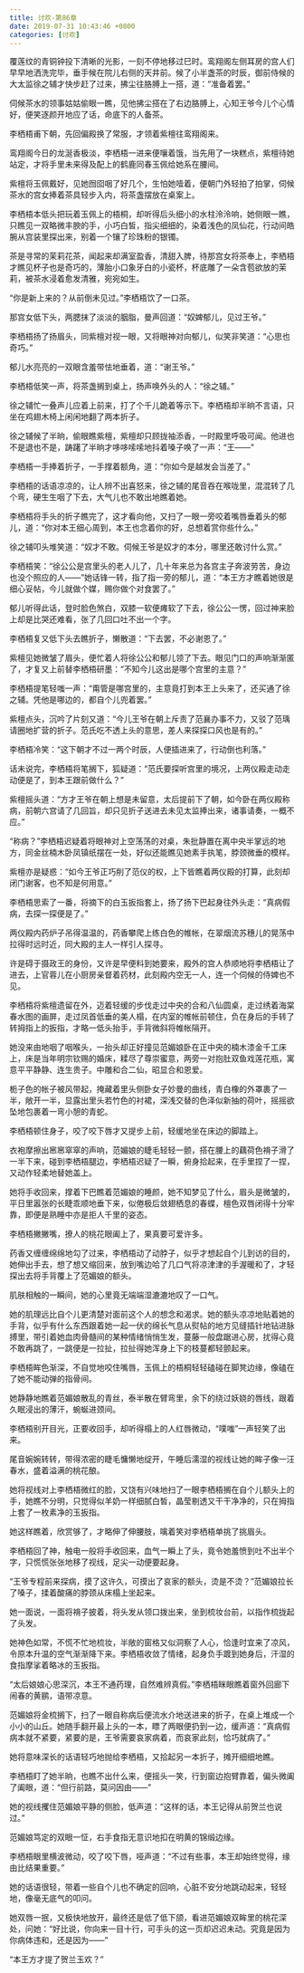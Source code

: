 ```yaml
---
title: 讨欢-第86章
date: 2019-07-31 10:43:46 +0800
categories: [讨欢]
---
```


覆莲纹的青铜钟投下清晰的光影，一刻不停地移过巳时。鸾翔阁左侧耳房的宫人们早早地洒洗完毕，垂手候在院儿右侧的天井前。候了小半盏茶的时辰，御前侍候的大太监徐之辅才快步赶了过来，拂尘往胳膊上一搭，道：“准备着罢。”

伺候茶水的领事姑姑偷眼一瞧，见他拂尘搭在了右边胳膊上，心知王爷今儿个心情好，便笑逐颜开地应了话，命底下的人备茶。

李栖梧甫下朝，先回偏殿换了常服，才领着紫檀往鸾翔阁来。

鸾翔阁今日的龙涎香极淡，李栖梧一进来便嚷着饿，当先用了一块糕点，紫檀待她站定，才将手里未来得及配上的鹤鹿同春玉佩给她系在腰间。

紫檀将玉佩戴好，见她囫囵咽了好几个，生怕她噎着，便朝门外轻拍了拍掌，伺候茶水的宫女捧着茶具轻步入内，将茶盏摆放在桌案上。

李栖梧本低头把玩着玉佩上的梧桐，却听得后头细小的水柱泠泠响，她侧眼一瞧，只瞧见一双略微丰腴的手，小巧白皙，指尖细细的，染着浅色的凤仙花，行动间皓腕从宫装里探出来，别着一个镶了珍珠粉的银镯。

茶是寻常的茉莉花茶，闻起来却满室盈香，清甜入脾，待那宫女将茶奉上，李栖梧才瞧见杯子也是奇巧的，薄胎小口象牙白的小瓷杯，杯底雕了一朵含苞欲放的茉莉，被茶水浸着愈发清雅，宛宛如生。

“你是新上来的？从前倒未见过。”李栖梧饮了一口茶。

那宫女低下头，两腮抹了淡淡的胭脂，曼声回道：“奴婢郁儿，见过王爷。”

李栖梧扬了扬眉头，同紫檀对视一眼，又将眼神对向郁儿，似笑非笑道：“心思也奇巧。”

郁儿水亮亮的一双眼含羞带怯地垂着，道：“谢王爷。”

李栖梧低笑一声，将茶盏搁到桌上，扬声唤外头的人：“徐之辅。”

徐之辅忙一叠声儿应着上前来，打了个千儿跪着等示下。李栖梧却半晌不言语，只坐在鸡翅木椅上闲闲地翻了两本折子。

徐之辅候了半晌，偷眼瞧紫檀，紫檀却只顾拢袖添香，一时殿里呼吸可闻。他进也不是退也不是，踌躇了半晌才哆哆嗦嗦地抖着嗓子唤了一声：“王——”

李栖梧一手捧着折子，一手撑着额角，道：“你如今是越发会当差了。”

李栖梧的话语凉凉的，让人辨不出喜怒来，徐之辅的尾音吞在喉咙里，混混转了几个弯，硬生生咽了下去，大气儿也不敢出地瞧着她。

李栖梧将手头的折子瞧完了，这才看向他，又扫了一眼一旁咬着嘴唇垂着头的郁儿，道：“你对本王细心周到，本王也念着你的好，总想着赏你些什么。”

徐之辅叩头堆笑道：“奴才不敢。伺候王爷是奴才的本分，哪里还敢讨什么赏。”

李栖梧笑：“徐公公是宫里头的老人儿了，几十年来总为各宫主子奔波劳苦，身边也没个照应的人——”她话锋一转，指了指一旁的郁儿，道：“本王方才瞧着她很是细心妥帖，今儿就做个媒，赐你做个对食罢了。”

郁儿听得此话，登时脸色煞白，双膝一软便瘫软了下去，徐公公一愣，回过神来脸上却是比哭还难看，张了几回口吐不出一个字。

李栖梧复又低下头去瞧折子，懒散道：“下去罢，不必谢恩了。”

紫檀见她微皱了眉头，便忙着人将徐公公和郁儿领了下去。眼见门口的声响渐渐匿了，才复又上前替李栖梧研墨：“不知今儿这出是哪个宫里的主意？”

李栖梧提笔轻嗤一声：“甭管是哪宫里的，主意竟打到本王上头来了，还买通了徐之辅。凭他是哪边的，都自个儿兜着罢。”

紫檀点头，沉吟了片刻又道：“今儿王爷在朝上斥责了范襄办事不力，又驳了范瑀请圈地扩营的折子。范氏吃不透上头的意思，差人来探探口风也是有的。”

李栖梧冷笑：“这下朝才不过一两个时辰，人便插进来了，行动倒也利落。”

话未说完，李栖梧将笔搁下，狐疑道：“范氏要探听宫里的境况，上两仪殿走动走动便是了，到本王跟前做什么？”

紫檀摇头道：“方才王爷在朝上想是未留意，太后提前下了朝，如今卧在两仪殿称病，前朝六宫请了几回旨，却只见折子送进去未见太监捧出来，诸事请奏，一概不应。”

“称病？”李栖梧迟疑着将眼神对上空荡荡的对桌，朱批静置在离中央半掌远的地方，同金丝楠木卧凤镇纸摆在一处，好似还能瞧见她素手执笔，脖颈微垂的模样。

紫檀亦是疑惑：“如今王爷正巧削了范仪的权，上下皆瞧着两仪殿的打算，此刻却闭门谢客，也不知是何用意。”

李栖梧思索了一番，将摘下的白玉扳指套上，扬了扬下巴起身往外头走：“真病假病，去探一探便是了。”

两仪殿内药炉子吊得温温的，药香攀爬上练白色的帷帐，在翠烟流苏穗儿的晃荡中拉得时远时近，同大殿的主人一样引人探寻。

许是碍于摄政王的身份，又许是早便料到她要来，殿外的宫人恭顺地将李栖梧让了进去，上官蓉儿在小厨房亲督着药材，此刻殿内空无一人，连一个伺候的侍婢也不见。

李栖梧将紫檀遗留在外，迈着轻缓的步伐走过中央的合和八仙圆桌，走过绣着海棠春水图的画屏，走过凤首低垂的美人榻，在内室的帷帐前顿住，负在身后的手转了转拇指上的扳指，才略一低头抬手，手背微斜将帷帐隔开。

她没来由地咽了咽喉头，一抬头却正好撞见范媚娘卧在正中央的楠木漆金千工床上，床是当年明宗钦赐的婚床，糅尽了尊崇蜜意，两旁一对抱肚双鱼戏莲花瓶，寓意平平静静、连生贵子。中雕和合二仙，昭显合和恩爱。

栀子色的帐子被风带起，掩藏着里头侧卧女子妙曼的曲线，青白橡的外罩裹了一半，敞开一半，显露出里头若竹色的衬裙，深浅交替的色泽似新抽的荷叶，摇摇欲坠地包裹着一弯小憩的青蛇。

李栖梧顿住身子，咬了咬下唇才又提步上前，轻缓地坐在床边的脚踏上。

衣袍摩擦出窸窸窣窣的声响，范媚娘的睫毛轻轻一颤，搭在腰上的藕荷色褙子滑了一半下来，碰到李栖梧腿边，李栖梧迟疑了一瞬，俯身拾起来，在手里捏了一捏，又动作轻柔地替她盖上。

她将手收回来，撑着下巴瞧着范媚娘的睡颜，她不知梦见了什么，眉头是微皱的，平日里嚣张的长睫乖顺地垂下来，似倦极后敛翅栖息的春蝶，檀色双唇闭得十分牢靠，即便是熟睡中亦是拒人千里的姿态。

李栖梧撇撇嘴，撩人的桃花眼阖上了，果真要可爱许多。

药香又缠缠绵绵地勾了过来，李栖梧动了动脖子，似乎才想起自个儿到访的目的，她伸出手去，想了想又缩回来，放到嘴边哈了几口气将凉津津的手渥暖和了，才轻探出去将手背覆上了范媚娘的额头。

肌肤相触的一瞬间，她的心里竟无端端湿漉漉地叹了一口气。

她的肌理远比自个儿更清楚对面前这个人的想念和渴求。她的额头凉凉地贴着她的手背，似乎有什么东西跟着她一起一伏的绵长气息从熨帖的地方见缝插针地钻进脉搏里，带引着她血肉骨髓间的某种情绪悄悄生发，蔓藤一般盘踞进心房，扰得心竟不敢再跳了，一跳便是一拉扯，拉扯得她浑身上下的枝蔓都轻颤起来。

李栖梧眸色渐深，不自觉地咬住嘴唇，玉佩上的梧桐轻轻磕碰在脚凳边缘，像磕在了她不能动弹的指骨间。

她静静地瞧着范媚娘散乱的青丝，泰半散在臂弯里，余下的绕过妖娆的唇线，跟着久眠浸出的薄汗，蜿蜒进颈间。

李栖梧别开目光，正要收回手，却听得榻上的人红唇微动，“噗嗤”一声轻笑了出来。

尾音婉婉转转，带得浓密的睫毛慵懒地绽开，午睡后濡湿的视线让她的眸子像一汪春水，盛着溢满的桃花酿。

她将视线对上李栖梧微红的脸，又饶有兴味地扫了一眼李栖梧搁在自个儿额头上的手，她瞧不分明，只觉得似羊奶一样细腻白皙，晶莹剔透又干干净净的，只在拇指上套了一枚素净的玉扳指。

她这样瞧着，欣赏够了，才略伸了伸腰肢，噙着笑对李栖梧单挑了挑眉头。

李栖梧回了神，触电一般将手收回来，血气一瞬上了头，竟令她羞愤到吐不出半个字，只慌慌张张地移了视线，足尖一动便要起身。

“王爷专程前来探病，摸了这许久，可摸出了哀家的额头，烫是不烫？”范媚娘拉长了嗓子，揉着酸痛的脖颈从床榻上坐起来。

她一面说，一面将褙子披着，将头发从领口拨出来，坐到梳妆台前，以指作梳拢起了头发。

她神色如常，不慌不忙地梳妆，半敞的窗格又似洞察了人心，恰逢时宜来了凉风，令原本升温的空气渐渐降下来。李栖梧收敛了情绪，起身负手踱到她身后，汗湿的食指摩挲着略冰的玉扳指。

“太后娘娘心思深沉，本王不通药理，自然难辨真假。”李栖梧眯眼瞧着窗外回廊下闹春的黄鹂，语带凉意。

范媚娘将金梳搁下，扫了一眼自称病后便流水介地送进来的折子，在桌上堆成一个小小的山丘。她随手翻开最上头的一本，瞟了两眼便扔到一边，缓声道：“真病假病本就不紧要，紧要的是，王爷需要哀家病着，而哀家此刻，恰巧就病了。”

她将意味深长的话语轻巧地抛给李栖梧，又拾起另一本折子，摊开细细地瞧。

李栖梧盯了她半晌，也瞧不出什么来，便摇头一笑，行到窗边抱臂靠着，偏头微阖了阖眼，道：“但行前路，莫问因由——”

她的视线攫住范媚娘平静的侧脸，低声道：“这样的话，本王记得从前贺兰也说过。”

范媚娘笃定的双眼一怔，右手食指无意识地扣在明黄的锦缎边缘。

李栖梧眼里横波微动，咬了咬下唇，哑声道：“不过有些事，本王却始终觉得，缘由比结果重要。”

她的话语很轻，带着一些自个儿也不确定的回响，心脏不安分地跳动起来，轻轻地，像毫无底气的叩问。

她双唇一抿，又极快地放开，最终还是低了低下颌，看进范媚娘双眸里的桃花深处，问她：“好比说，你向来一目十行，可手头的这一页却迟迟未动。究竟是因为你病体违和，还是因为——”

“本王方才提了贺兰玉欢？”

